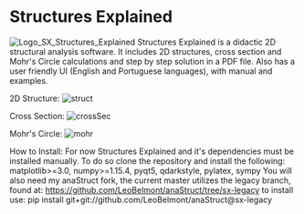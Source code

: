 # Structures Explained
![Logo_SX_Structures_Explained](https://user-images.githubusercontent.com/58717653/117903033-2b419b80-b2a5-11eb-8891-985ef0d5ce18.png)
Structures Explained is a didactic 2D structural analysis software. It includes 2D structures,
 cross section and Mohr's Circle calculations and step by step solution in a PDF file. Also has a user friendly UI (English and Portuguese languages), with manual and examples.

2D Structure:
![struct](https://user-images.githubusercontent.com/58717653/110705615-6d7f2b80-81d5-11eb-97da-9a9029219c9c.gif)

Cross Section:
![crossSec](https://user-images.githubusercontent.com/58717653/110705128-b2ef2900-81d4-11eb-934d-485389ae5f9f.gif)

Mohr's Circle:
![mohr](https://user-images.githubusercontent.com/58717653/110705023-8b985c00-81d4-11eb-80ba-0b388a1e2ec3.gif)

How to Install:
For now Structures Explained and it's dependencies must be installed manually.
To do so clone the repository and install the following:
matplotlib>=3.0, numpy>=1.15.4, pyqt5, qdarkstyle, pylatex, sympy
You will also need my anaStruct fork, the current master utilizes the legacy branch, found at:
https://github.com/LeoBelmont/anaStruct/tree/sx-legacy
to install use:
pip install git+git://github.com/LeoBelmont/anaStruct@sx-legacy

